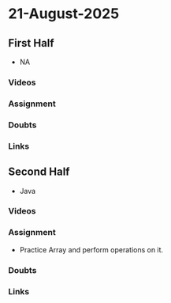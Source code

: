# 21-August-2025

## First Half
- NA
### Videos

### Assignment

### Doubts

### Links


## Second Half
- Java

### Videos
 

### Assignment
- Practice Array and perform operations on it.

### Doubts

### Links
